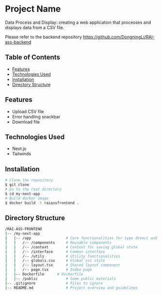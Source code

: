 # Project Name

Data Process and Display: creating a web application that processes and displays data from a CSV file.

Please refer to the backend repository https://github.com/DongningLi/RAI-ass-backend

## Table of Contents

- [Features](#features)
- [Technologies Used](#technologies-used)
- [Installation](#installation)
- [Directory Structure](#Directory-structure)

## Features

- Upload CSV file
- Error handling snackbar
- Download file

## Technologies Used

- Next.js
- Tailwinds

## Installation

```bash
# Clone the repository
$ git clone
# Go to the root directory
$ cd my-next-app
# Build docker image
$ docker build -t raiassfrontend .
```

## Directory Structure

```bash
/RAI-ASS-FRONTEND
|-- /my-next-app
|   |-- /app                # Core functionalities for type detect and infer
|   |   /-- /components     # Reusable components
|   |   /-- /context        # Context for saving global state
|   |   /-- /interface      # Common interface
|   |   /-- /utils          # Utility functionalities
|   |   /-- globals.css     # Global css style
|   |   /-- layout.tsx      # Shared layout component
|   |   /-- page.tsx        # Index page
|   |-- Dockerfile      # Dockerfile
|   |-- /public             # Some public materials
|-- .gitignore              # Files to ignore
|-- README.md               # Project overview and guidelines
```
